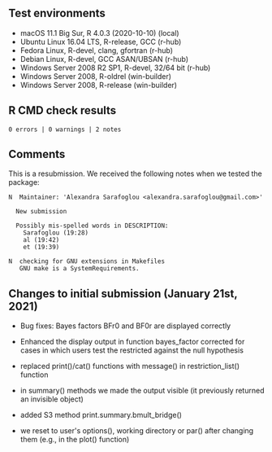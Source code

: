 ## Test environments

* macOS 11.1 Big Sur, R 4.0.3 (2020-10-10) (local)
* Ubuntu Linux 16.04 LTS, R-release, GCC (r-hub)
* Fedora Linux, R-devel, clang, gfortran (r-hub)
* Debian Linux, R-devel, GCC ASAN/UBSAN (r-hub)
* Windows Server 2008 R2 SP1, R-devel, 32/64 bit (r-hub)
* Windows Server 2008, R-oldrel (win-builder)
* Windows Server 2008, R-release (win-builder)

## R CMD check results

`0 errors | 0 warnings | 2 notes`

## Comments

This is a resubmission. 
We received the following notes when we tested the package:

```
N  Maintainer: 'Alexandra Sarafoglou <alexandra.sarafoglou@gmail.com>'
  
  New submission
  
  Possibly mis-spelled words in DESCRIPTION:
    Sarafoglou (19:28)
    al (19:42)
    et (19:39)
  
N  checking for GNU extensions in Makefiles
   GNU make is a SystemRequirements.
```

## Changes to initial submission (January 21st, 2021)

- Bug fixes: Bayes factors BFr0 and BF0r are displayed correctly
- Enhanced the display output in function bayes_factor corrected for cases in which users test the restricted against the null hypothesis 

- replaced print()/cat() functions with message() in restriction_list() function
- in summary() methods we made the output visible (it previously returned an invisible object)
- added S3 method print.summary.bmult_bridge()
- we reset to user's options(), working directory or par() after changing them (e.g., in the plot() function)
